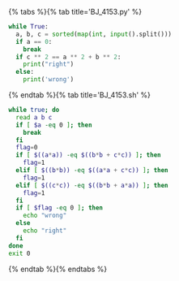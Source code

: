{% tabs %}{% tab title='BJ_4153.py' %}

```py
while True:
  a, b, c = sorted(map(int, input().split()))
  if a == 0:
    break
  if c ** 2 == a ** 2 + b ** 2:
    print("right")
  else:
    print('wrong')
```

{% endtab %}{% tab title='BJ_4153.sh' %}

```sh
while true; do
  read a b c
  if [ $a -eq 0 ]; then
    break
  fi
  flag=0
  if [ $((a*a)) -eq $((b*b + c*c)) ]; then
    flag=1
  elif [ $((b*b)) -eq $((a*a + c*c)) ]; then
    flag=1
  elif [ $((c*c)) -eq $((b*b + a*a)) ]; then
    flag=1
  fi
  if [ $flag -eq 0 ]; then
    echo "wrong"
  else
    echo "right"
  fi
done
exit 0
```

{% endtab %}{% endtabs %}
